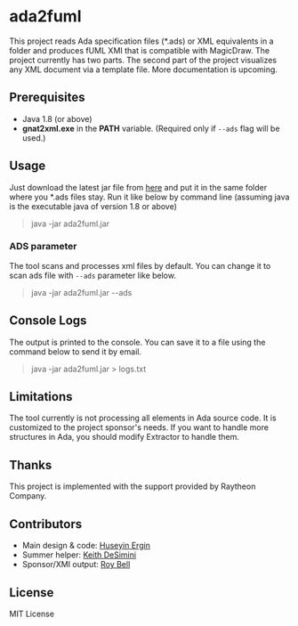 # ada2fuml

This project reads Ada specification files (*.ads) or XML equivalents in a folder and produces fUML XMI that is compatible with MagicDraw. The project currently has two parts. The second part of the project visualizes any XML document via a template file. More documentation is upcoming.

## Prerequisites

- Java 1.8 (or above)
- **gnat2xml.exe** in the **PATH** variable. (Required only if `--ads` flag will be used.)

## Usage

Just download the latest jar file from [here](https://github.com/hergin/ada2fuml/releases) and put it in the same folder where you *.ads files stay. Run it like below by command line (assuming java is the executable java of version 1.8 or above)

> java -jar ada2fuml.jar

### ADS parameter

The tool scans and processes xml files by default. You can change it to scan ads file with `--ads` parameter like below.

> java -jar ada2fuml.jar --ads

## Console Logs

The output is printed to the console. You can save it to a file using the command below to send it by email.

> java -jar ada2fuml.jar > logs.txt

## Limitations

The tool currently is not processing all elements in Ada source code. It is customized to the project sponsor's needs. If you want to handle more structures in Ada, you should modify Extractor to handle them.

## Thanks

This project is implemented with the support provided by Raytheon Company.

## Contributors

- Main design & code: [Huseyin Ergin](http://www.cs.bsu.edu/~hergin)
- Summer helper: [Keith DeSimini](https://www.linkedin.com/in/kdesimini/)
- Sponsor/XMI output: [Roy Bell](https://www.linkedin.com/pub/roy-bell/1/32b/19a)


## License

MIT License 
